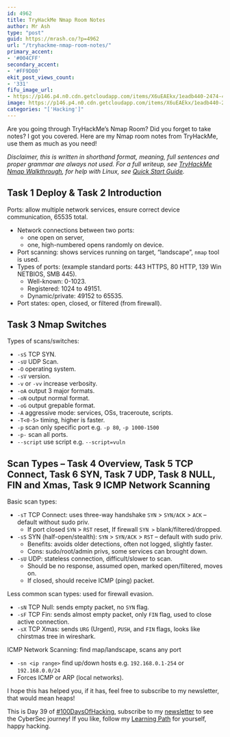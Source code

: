 ```yaml
---
id: 4962
title: TryHackMe Nmap Room Notes
author: Mr Ash
type: "post"
guid: https://mrash.co/?p=4962
url: "/tryhackme-nmap-room-notes/"
primary_accent:
- '#004CFF'
secondary_accent:
- '#FF9D00'
ekit_post_views_count:
- '331'
fifu_image_url:
- https://p146.p4.n0.cdn.getcloudapp.com/items/X6uEAEkx/1eadb440-2474-4e54-aa4b-8d44ba446101.jpeg?v=66cc324e4f0c17fcae9c0502df29cfe4
image: https://p146.p4.n0.cdn.getcloudapp.com/items/X6uEAEkx/1eadb440-2474-4e54-aa4b-8d44ba446101.jpeg?v=66cc324e4f0c17fcae9c0502df29cfe4
categories: "['Hacking']"
---
```


Are you going through TryHackMe’s Nmap Room? Did you forget to take notes? I got you covered. Here are my Nmap room notes from TryHackMe, use them as much as you need!

*Disclaimer, this is written in shorthand format, meaning, full sentences and proper grammar are always not used. For a full writeup, see [TryHackMe Nmap Walkthrough](https://mrash.co/tryhackme-nmap-walkthrough/), for help with Linux, see [Quick Start Guide](https://mrash.co/linux-quick-start-guide/).*

## Task 1 Deploy &amp; Task 2 Introduction

Ports: allow multiple network services, ensure correct device communication, 65535 total.

- Network connections between two ports:
    - one open on server,
    - one, high-numbered opens randomly on device.
- Port scanning: shows services running on target, “landscape”, `nmap` tool is used.
- Types of ports: (example standard ports: 443 HTTPS, 80 HTTP, 139 Win NETBIOS, SMB 445).
    - Well-known: 0-1023.
    - Registered: 1024 to 49151.
    - Dynamic/private: 49152 to 65535.
- Port states: open, closed, or filtered (from firewall).

## Task 3 Nmap Switches

Types of scans/switches:

- `-sS` TCP SYN.
- `-sU` UDP Scan.
- `-O` operating system.
- `-sV` version.
- `-v` or `-vv` increase verbosity.
- `-oA` output 3 major formats.
- `-oN` output normal format.
- `-oG` output grepable format.
- `-A` aggressive mode: services, OSs, traceroute, scripts.
- `-T<0-5>` timing, higher is faster.
- `-p` scan only specific port e.g. `-p 80`, `-p 1000-1500`
- `-p-` scan all ports.
- `--script` use script e.g. `--script=vuln`

## Scan Types – Task 4 Overview, Task 5 TCP Connect, Task 6 SYN, Task 7 UDP, Task 8 NULL, FIN and Xmas, Task 9 ICMP Network Scanning

Basic scan types:

- `-sT` TCP Connect: uses three-way handshake `SYN` &gt; `SYN/ACK` &gt; `ACK` – default without sudo priv.
    - If port closed `SYN` &gt; `RST` reset, If firewall `SYN >` blank/filtered/dropped.
- `-sS` SYN (half-open/stealth): `SYN` &gt; `SYN/ACK` &gt; `RST` – default with sudo priv.
    - Benefits: avoids older detections, often not logged, slightly faster.
    - Cons: sudo/root/admin privs, some services can brought down.
- `-sU` UDP: stateless connection, difficult/slower to scan.
    - Should be no response, assumed open, marked open/filtered, moves on.
    - If closed, should receive ICMP (ping) packet.

Less common scan types: used for firewall evasion.

- `-sN` TCP Null: sends empty packet, no `SYN` flag.
- `-sF` TCP Fin: sends almost empty packet, only `FIN` flag, used to close active connection.
- `-sX` TCP Xmas: sends `URG` (Urgent), `PUSH`, and `FIN` flags, looks like chirstmas tree in wireshark.

ICMP Network Scanning: find map/landscape, scans any port

- `-sn <ip range>` find up/down hosts e.g. `192.168.0.1-254` or `192.168.0.0/24`
- Forces ICMP or ARP (local networks).

I hope this has helped you, if it has, feel free to subscribe to my newsletter, that would mean heaps!

This is Day 39 of [\#100DaysOfHacking](https://mrash.co/100daysofhacking/), subscribe to my [newsletter](https://go.mrash.co/newsletter) to see the CyberSec journey! If you like, follow my [Learning Path](https://mrash.co/learning-path-for-beginner-hacker/) for yourself, happy hacking.